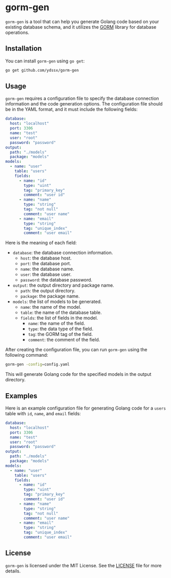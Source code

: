 # gorm-gen

`gorm-gen` is a tool that can help you generate Golang code based on your existing database schema, and it utilizes the [GORM](https://gorm.io/) library for database operations.

## Installation

You can install `gorm-gen` using `go get`:

```bash
go get github.com/ydssx/gorm-gen
```

## Usage

`gorm-gen` requires a configuration file to specify the database connection information and the code generation options. The configuration file should be in the YAML format, and it must include the following fields:

```yaml
database:
  host: "localhost"
  port: 3306
  name: "test"
  user: "root"
  password: "password"
output:
  path: "./models"
  package: "models"
models:
  - name: "user"
    table: "users"
    fields:
      - name: "id"
        type: "uint"
        tag: "primary_key"
        comment: "user id"
      - name: "name"
        type: "string"
        tag: "not null"
        comment: "user name"
      - name: "email"
        type: "string"
        tag: "unique_index"
        comment: "user email"
```

Here is the meaning of each field:

- `database`: the database connection information.
  - `host`: the database host.
  - `port`: the database port.
  - `name`: the database name.
  - `user`: the database user.
  - `password`: the database password.
- `output`: the output directory and package name.
  - `path`: the output directory.
  - `package`: the package name.
- `models`: the list of models to be generated.
  - `name`: the name of the model.
  - `table`: the name of the database table.
  - `fields`: the list of fields in the model.
    - `name`: the name of the field.
    - `type`: the data type of the field.
    - `tag`: the GORM tag of the field.
    - `comment`: the comment of the field.

After creating the configuration file, you can run `gorm-gen` using the following command:

```bash
gorm-gen -config=config.yaml
```

This will generate Golang code for the specified models in the output directory.

## Examples

Here is an example configuration file for generating Golang code for a `users` table with `id`, `name`, and `email` fields:

```yaml
database:
  host: "localhost"
  port: 3306
  name: "test"
  user: "root"
  password: "password"
output:
  path: "./models"
  package: "models"
models:
  - name: "user"
    table: "users"
    fields:
      - name: "id"
        type: "uint"
        tag: "primary_key"
        comment: "user id"
      - name: "name"
        type: "string"
        tag: "not null"
        comment: "user name"
      - name: "email"
        type: "string"
        tag: "unique_index"
        comment: "user email"
```

## License

`gorm-gen` is licensed under the MIT License. See the [LICENSE](LICENSE) file for more details.
